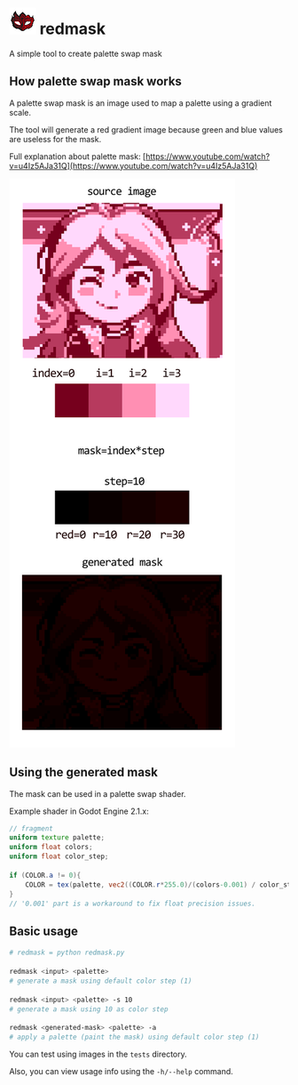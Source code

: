 # ![icon](redmask.48.png) redmask
A simple tool to create palette swap mask


## How palette swap mask works

A palette swap mask is an image used to map a palette using a gradient scale.

The tool will generate a red gradient image because green and blue values are useless for the mask.

Full explanation about palette mask: [https://www.youtube.com/watch?v=u4Iz5AJa31Q](https://www.youtube.com/watch?v=u4Iz5AJa31Q)

![palette-mask-tuto](tests/palette-mask.png)

## Using the generated mask

The mask can be used in a palette swap shader.

Example shader in Godot Engine 2.1.x:

```glsl
// fragment
uniform texture palette;
uniform float colors;
uniform float color_step;

if (COLOR.a != 0){
    COLOR = tex(palette, vec2((COLOR.r*255.0)/(colors-0.001) / color_step, 0));
}
// '0.001' part is a workaround to fix float precision issues.
```

## Basic usage

```bash
# redmask = python redmask.py

redmask <input> <palette>
# generate a mask using default color step (1)

redmask <input> <palette> -s 10
# generate a mask using 10 as color step

redmask <generated-mask> <palette> -a
# apply a palette (paint the mask) using default color step (1)
```

You can test using images in the `tests` directory.

Also, you can view usage info using the `-h/--help` command.
